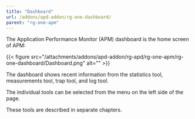 ```yaml
---
title: "Dashboard"
url: /addons/apd-addon/rg-one-dashboard/
parent: "rg-one-apm"
---
```

The Application Performance Monitor (APM) dashboard is the home screen of APM:

 {{< figure src="/attachments/addons/apd-addon/rg-apd/rg-one-apm/rg-one-dashboard/Dashboard.png" alt="" >}}

The dashboard shows recent information from the statistics tool, measurements tool, trap tool, and log tool.

The individual tools can be selected from the menu on the left side of the page.

These tools are described in separate chapters.
